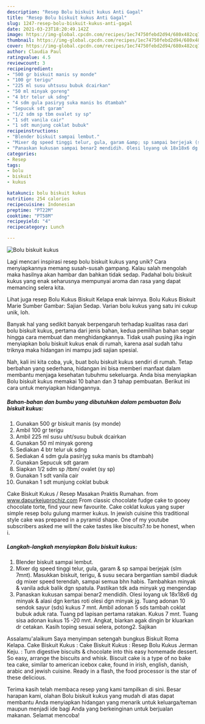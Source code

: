 ```yaml
---
description: "Resep Bolu biskuit kukus Anti Gagal"
title: "Resep Bolu biskuit kukus Anti Gagal"
slug: 1247-resep-bolu-biskuit-kukus-anti-gagal
date: 2021-03-23T18:20:49.142Z
image: https://img-global.cpcdn.com/recipes/1ec74750febd2d94/680x482cq70/bolu-biskuit-kukus-foto-resep-utama.jpg
thumbnail: https://img-global.cpcdn.com/recipes/1ec74750febd2d94/680x482cq70/bolu-biskuit-kukus-foto-resep-utama.jpg
cover: https://img-global.cpcdn.com/recipes/1ec74750febd2d94/680x482cq70/bolu-biskuit-kukus-foto-resep-utama.jpg
author: Claudia Paul
ratingvalue: 4.5
reviewcount: 3
recipeingredient:
- "500 gr biskuit manis sy monde"
- "100 gr terigu"
- "225 ml susu uhtsusu bubuk dcairkan"
- "50 ml minyak goreng"
- "4 btr telur uk sdng"
- "4 sdm gula pasiryg suka manis bs dtambah"
- "Sepucuk sdt garam"
- "1/2 sdm sp tbm ovalet sy sp"
- "1 sdt vanila cair"
- "1 sdt munjung coklat bubuk"
recipeinstructions:
- "Blender biskuit sampai lembut."
- "Mixer dg speed tinggi telur, gula, garam &amp; sp sampai berjejak (slm 7mnt). Masukkan biskuit, terigu, &amp; susu secara bergantian sambil diaduk dg mixer speed terendah, sampai semua bhn habis. Tambahkan minyak &amp; vanila aduk balik dgn spatula. Pastikan tdk ada minyak yg mengendap"
- "Panaskan kukusan sampai benar2 mendidih. Olesi loyang uk 18x18x6 dg minyak &amp; alasi dgn kertas roti olesi dgn minyak jg. Tuang adonan 10 sendok sayur (sds) kukus 7 mnt. Ambil adonan 5 sds tambah coklat bubuk aduk rata. Tuang pd lapisan pertama ratakan. Kukus 7 mnt. Tuang sisa adonan kukus 15 -20 mnt. Angkat, biarkan agak dingin br kluarkan dr cetakan. Kasih toping sesuai selera, potong2. Sajikan"
categories:
- Resep
tags:
- bolu
- biskuit
- kukus

katakunci: bolu biskuit kukus 
nutrition: 254 calories
recipecuisine: Indonesian
preptime: "PT22M"
cooktime: "PT58M"
recipeyield: "4"
recipecategory: Lunch

---
```



![Bolu biskuit kukus](https://img-global.cpcdn.com/recipes/1ec74750febd2d94/680x482cq70/bolu-biskuit-kukus-foto-resep-utama.jpg)

Lagi mencari inspirasi resep bolu biskuit kukus yang unik? Cara menyiapkannya memang susah-susah gampang. Kalau salah mengolah maka hasilnya akan hambar dan bahkan tidak sedap. Padahal bolu biskuit kukus yang enak seharusnya mempunyai aroma dan rasa yang dapat memancing selera kita.

Lihat juga resep Bolu Kukus Biskuit Kelapa enak lainnya. Bolu Kukus Biskuit Marie Sumber Gambar: Sajian Sedap. Varian bolu kukus yang satu ini cukup unik, loh.

Banyak hal yang sedikit banyak berpengaruh terhadap kualitas rasa dari bolu biskuit kukus, pertama dari jenis bahan, kedua pemilihan bahan segar hingga cara membuat dan menghidangkannya. Tidak usah pusing jika ingin menyiapkan bolu biskuit kukus enak di rumah, karena asal sudah tahu triknya maka hidangan ini mampu jadi sajian spesial.


Nah, kali ini kita coba, yuk, buat bolu biskuit kukus sendiri di rumah. Tetap berbahan yang sederhana, hidangan ini bisa memberi manfaat dalam membantu menjaga kesehatan tubuhmu sekeluarga. Anda bisa menyiapkan Bolu biskuit kukus memakai 10 bahan dan 3 tahap pembuatan. Berikut ini cara untuk menyiapkan hidangannya.

<!--inarticleads1-->

##### Bahan-bahan dan bumbu yang dibutuhkan dalam pembuatan Bolu biskuit kukus:

1. Gunakan 500 gr biskuit manis (sy monde)
1. Ambil 100 gr terigu
1. Ambil 225 ml susu uht/susu bubuk dcairkan
1. Gunakan 50 ml minyak goreng
1. Sediakan 4 btr telur uk sdng
1. Sediakan 4 sdm gula pasir(yg suka manis bs dtambah)
1. Gunakan Sepucuk sdt garam
1. Siapkan 1/2 sdm sp /tbm/ ovalet (sy sp)
1. Gunakan 1 sdt vanila cair
1. Gunakan 1 sdt munjung coklat bubuk


Cake Biskuit Kukus / Resep Masakan Praktis Rumahan. from www.dapurkejuprochiz.com From classic chocolate fudge cake to gooey chocolate torte, find your new favourite. Cake coklat kukus yang super simple resep bolu gulung marmer kukus. In jewish cuisine this traditional style cake was prepared in a pyramid shape. One of my youtube subscribers asked me will the cake tastes like biscuits?.to be honest, when i. 

<!--inarticleads2-->

##### Langkah-langkah menyiapkan Bolu biskuit kukus:

1. Blender biskuit sampai lembut.
1. Mixer dg speed tinggi telur, gula, garam &amp; sp sampai berjejak (slm 7mnt). Masukkan biskuit, terigu, &amp; susu secara bergantian sambil diaduk dg mixer speed terendah, sampai semua bhn habis. Tambahkan minyak &amp; vanila aduk balik dgn spatula. Pastikan tdk ada minyak yg mengendap
1. Panaskan kukusan sampai benar2 mendidih. Olesi loyang uk 18x18x6 dg minyak &amp; alasi dgn kertas roti olesi dgn minyak jg. Tuang adonan 10 sendok sayur (sds) kukus 7 mnt. Ambil adonan 5 sds tambah coklat bubuk aduk rata. Tuang pd lapisan pertama ratakan. Kukus 7 mnt. Tuang sisa adonan kukus 15 -20 mnt. Angkat, biarkan agak dingin br kluarkan dr cetakan. Kasih toping sesuai selera, potong2. Sajikan


Assalamu&#39;alaikum Saya menyimpan setengah bungkus Biskuit Roma Kelapa. Cake Biskuit Kukus : Cake Biskuit Kukus : Resep Bolu Kukus Jerman Keju. : Turn digestive biscuits &amp; chocolate into this easy homemade dessert. So easy, arrange the biscuits and whisk. Biscuit cake is a type of no bake tea cake, similar to american icebox cake, found in irish, english, danish, arabic and jewish cuisine. Ready in a flash, the food processor is the star of these delicious. 

Terima kasih telah membaca resep yang kami tampilkan di sini. Besar harapan kami, olahan Bolu biskuit kukus yang mudah di atas dapat membantu Anda menyiapkan hidangan yang menarik untuk keluarga/teman maupun menjadi ide bagi Anda yang berkeinginan untuk berjualan makanan. Selamat mencoba!
